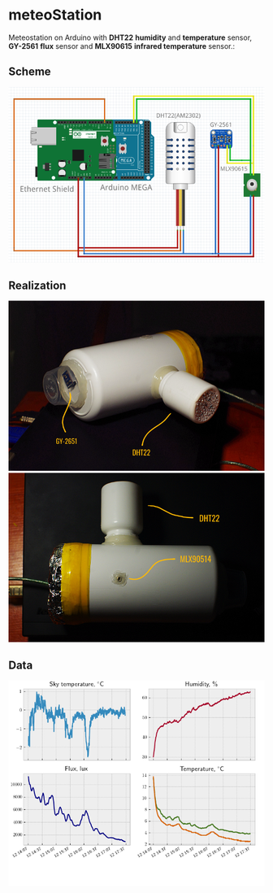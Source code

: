 # meteoStation
Meteostation on Arduino with **DHT22** **humidity** and **temperature** sensor, **GY-2561** **flux** sensor and **MLX90615** **infrared temperature** sensor.:
## Scheme
![scheme.png](https://github.com/vadim-kravtsov/meteoStation/blob/master/images/scheme.png)
## Realization
![sideview.png](https://github.com/vadim-kravtsov/meteoStation/blob/master/images/sideview.png)
![topview.png](https://github.com/vadim-kravtsov/meteoStation/blob/master/images/topview.png)
## Data
![result.svg](https://github.com/vadim-kravtsov/meteoStation/blob/master/images/result.png)